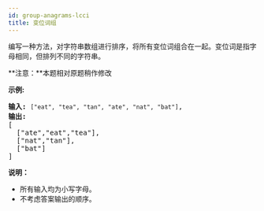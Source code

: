 ```yaml
---
id: group-anagrams-lcci
title: 变位词组
---
```

编写一种方法，对字符串数组进行排序，将所有变位词组合在一起。变位词是指字母相同，但排列不同的字符串。

**注意：**本题相对原题稍作修改

**示例:**


<pre><strong>输入:</strong> <code>[&#34;eat&#34;, &#34;tea&#34;, &#34;tan&#34;, &#34;ate&#34;, &#34;nat&#34;, &#34;bat&#34;]</code>,<br/><strong>输出:</strong><br/>[<br/>  [&#34;ate&#34;,&#34;eat&#34;,&#34;tea&#34;],<br/>  [&#34;nat&#34;,&#34;tan&#34;],<br/>  [&#34;bat&#34;]<br/>]</pre>

**说明：**


- 所有输入均为小写字母。
- 不考虑答案输出的顺序。
